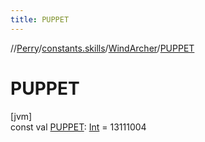 ```yaml
---
title: PUPPET
---
```

//[Perry](../../../index.html)/[constants.skills](../index.html)/[WindArcher](index.html)/[PUPPET](-p-u-p-p-e-t.html)



# PUPPET



[jvm]\
const val [PUPPET](-p-u-p-p-e-t.html): [Int](https://kotlinlang.org/api/latest/jvm/stdlib/kotlin/-int/index.html) = 13111004




